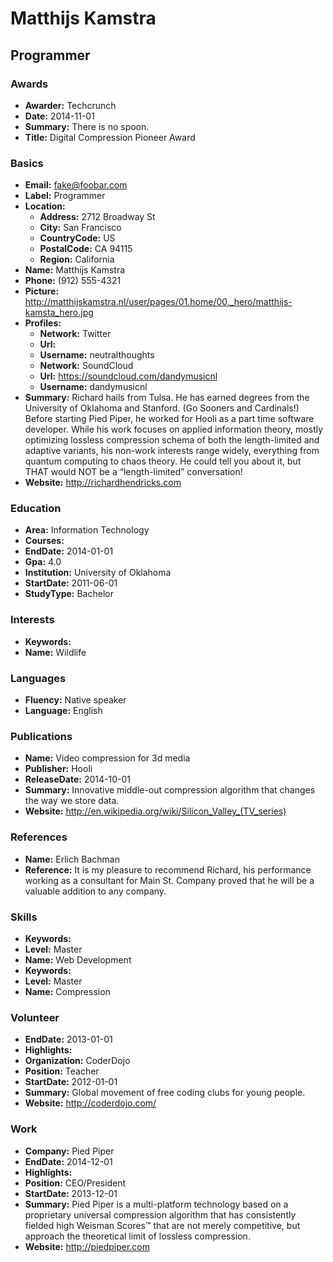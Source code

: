 # Matthijs Kamstra
## Programmer


### Awards
 
- **Awarder:** Techcrunch
- **Date:** 2014-11-01
- **Summary:** There is no spoon.
- **Title:** Digital Compression Pioneer Award

### Basics
 
- **Email:** fake@foobar.com
- **Label:** Programmer
- **Location:** 
	- **Address:** 2712 Broadway St
	- **City:** San Francisco
	- **CountryCode:** US
	- **PostalCode:** CA 94115
	- **Region:** California
- **Name:** Matthijs Kamstra
- **Phone:** (912) 555-4321
- **Picture:** http://matthijskamstra.nl/user/pages/01.home/00._hero/matthijs-kamsta_hero.jpg
- **Profiles:** 
	- **Network:** Twitter
	- **Url:** 
	- **Username:** neutralthoughts
	- **Network:** SoundCloud
	- **Url:** https://soundcloud.com/dandymusicnl
	- **Username:** dandymusicnl
- **Summary:** Richard hails from Tulsa. He has earned degrees from the University of Oklahoma and Stanford. (Go Sooners and Cardinals!) Before starting Pied Piper, he worked for Hooli as a part time software developer. While his work focuses on applied information theory, mostly optimizing lossless compression schema of both the length-limited and adaptive variants, his non-work interests range widely, everything from quantum computing to chaos theory. He could tell you about it, but THAT would NOT be a “length-limited” conversation!
- **Website:** http://richardhendricks.com

### Education
 
- **Area:** Information Technology
- **Courses:** 
- **EndDate:** 2014-01-01
- **Gpa:** 4.0
- **Institution:** University of Oklahoma
- **StartDate:** 2011-06-01
- **StudyType:** Bachelor

### Interests
 
- **Keywords:** 
- **Name:** Wildlife

### Languages
 
- **Fluency:** Native speaker
- **Language:** English

### Publications
 
- **Name:** Video compression for 3d media
- **Publisher:** Hooli
- **ReleaseDate:** 2014-10-01
- **Summary:** Innovative middle-out compression algorithm that changes the way we store data.
- **Website:** http://en.wikipedia.org/wiki/Silicon_Valley_(TV_series)

### References
 
- **Name:** Erlich Bachman
- **Reference:** It is my pleasure to recommend Richard, his performance working as a consultant for Main St. Company proved that he will be a valuable addition to any company.

### Skills
 
- **Keywords:** 
- **Level:** Master
- **Name:** Web Development
- **Keywords:** 
- **Level:** Master
- **Name:** Compression

### Volunteer
 
- **EndDate:** 2013-01-01
- **Highlights:** 
- **Organization:** CoderDojo
- **Position:** Teacher
- **StartDate:** 2012-01-01
- **Summary:** Global movement of free coding clubs for young people.
- **Website:** http://coderdojo.com/

### Work
 
- **Company:** Pied Piper
- **EndDate:** 2014-12-01
- **Highlights:** 
- **Position:** CEO/President
- **StartDate:** 2013-12-01
- **Summary:** Pied Piper is a multi-platform technology based on a proprietary universal compression algorithm that has consistently fielded high Weisman Scores™ that are not merely competitive, but approach the theoretical limit of lossless compression.
- **Website:** http://piedpiper.com
